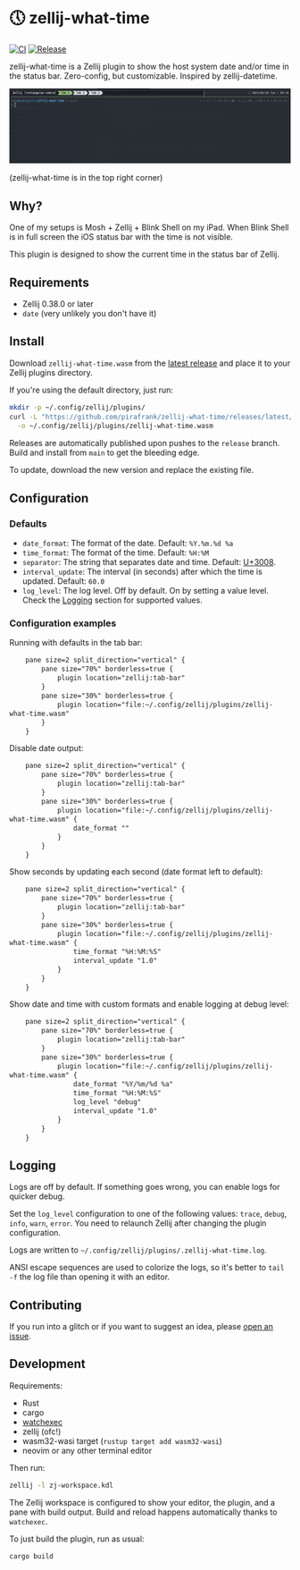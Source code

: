 # 🕔 zellij-what-time

[![CI](https://github.com/pirafrank/zellij-what-time/actions/workflows/ci.yml/badge.svg)](https://github.com/pirafrank/zellij-what-time/actions/workflows/ci.yml)
[![Release](https://github.com/pirafrank/zellij-what-time/actions/workflows/release.yml/badge.svg)](https://github.com/pirafrank/zellij-what-time/actions/workflows/release.yml)

zellij-what-time is a Zellij plugin to show the host system date and/or time in the status bar. Zero-config, but customizable. Inspired by zellij-datetime.

![Screenshot](./.readme/screen1.png)

(zellij-what-time is in the top right corner)

## Why?

One of my setups is Mosh + Zellij + Blink Shell on my iPad. When Blink Shell is in full screen the iOS status bar with the time is not visible.

This plugin is designed to show the current time in the status bar of Zellij.

## Requirements

- Zellij 0.38.0 or later
- `date` (very unlikely you don't have it)

## Install

Download `zellij-what-time.wasm` from the [latest release](https://github.com/pirafrank/zellij-what-time/releases/latest) and place it to your Zellij plugins directory.

If you're using the default directory, just run:

```sh
mkdir -p ~/.config/zellij/plugins/
curl -L "https://github.com/pirafrank/zellij-what-time/releases/latest/download/zellij-what-time.wasm" \
  -o ~/.config/zellij/plugins/zellij-what-time.wasm
```

Releases are automatically published upon pushes to the `release` branch. Build and install from `main` to get the bleeding edge.

To update, download the new version and replace the existing file.

## Configuration

### Defaults

- `date_format`: The format of the date. Default: `%Y.%m.%d %a`
- `time_format`: The format of the time. Default: `%H:%M`
- `separator`: The string that separates date and time. Default: [U+3008](https://www.compart.com/en/unicode/U+3008).
- `interval_update`: The interval (in seconds) after which the time is updated. Default: `60.0`
- `log_level`: The log level. Off by default. On by setting a value level. Check the [Logging](#logging) section for supported values.

### Configuration examples

Running with defaults in the tab bar:

```kdl
    pane size=2 split_direction="vertical" {
        pane size="70%" borderless=true {
            plugin location="zellij:tab-bar"
        }
        pane size="30%" borderless=true {
            plugin location="file:~/.config/zellij/plugins/zellij-what-time.wasm"
        }
    }
```

Disable date output:

```kdl
    pane size=2 split_direction="vertical" {
        pane size="70%" borderless=true {
            plugin location="zellij:tab-bar"
        }
        pane size="30%" borderless=true {
            plugin location="file:~/.config/zellij/plugins/zellij-what-time.wasm" {
                date_format ""
            }
        }
    }
```

Show seconds by updating each second (date format left to default):

```kdl
    pane size=2 split_direction="vertical" {
        pane size="70%" borderless=true {
            plugin location="zellij:tab-bar"
        }
        pane size="30%" borderless=true {
            plugin location="file:~/.config/zellij/plugins/zellij-what-time.wasm" {
                time_format "%H:%M:%S"
                interval_update "1.0"
            }
        }
    }
```

Show date and time with custom formats and enable logging at debug level:

```kdl
    pane size=2 split_direction="vertical" {
        pane size="70%" borderless=true {
            plugin location="zellij:tab-bar"
        }
        pane size="30%" borderless=true {
            plugin location="file:~/.config/zellij/plugins/zellij-what-time.wasm" {
                date_format "%Y/%m/%d %a"
                time_format "%H:%M:%S"
                log_level "debug"
                interval_update "1.0"
            }
        }
    }
```

## Logging

Logs are off by default. If something goes wrong, you can enable logs for quicker debug.

Set the `log_level` configuration to one of the following values: `trace`, `debug`, `info`, `warn`, `error`. You need to relaunch Zellij after changing the plugin configuration.

Logs are written to `~/.config/zellij/plugins/.zellij-what-time.log`.

ANSI escape sequences are used to colorize the logs, so it's better to `tail -f` the log file than opening it with an editor.

## Contributing

If you run into a glitch or if you want to suggest an idea, please [open an issue](https://github.com/pirafrank/zellij-what-time/issues/new).

## Development

Requirements:

- Rust
- cargo
- [watchexec](https://github.com/watchexec/watchexec)
- zellij (ofc!)
- wasm32-wasi target (`rustup target add wasm32-wasi`)
- neovim or any other terminal editor

Then run:

```sh
zellij -l zj-workspace.kdl
```

The Zellij workspace is configured to show your editor, the plugin, and a pane with build output. Build and reload happens automatically thanks to `watchexec`.

To just build the plugin, run as usual:

```sh
cargo build
```
